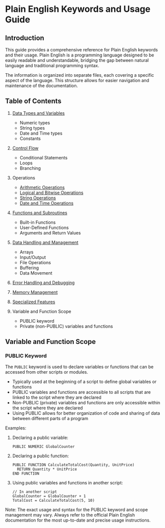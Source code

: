 # Plain English Keywords and Usage Guide

## Introduction

This guide provides a comprehensive reference for Plain English keywords and their usage. Plain English is a programming language designed to be easily readable and understandable, bridging the gap between natural language and traditional programming syntax.

The information is organized into separate files, each covering a specific aspect of the language. This structure allows for easier navigation and maintenance of the documentation.

## Table of Contents

1. [Data Types and Variables](DataTypes.md)
   - Numeric types
   - String types
   - Date and Time types
   - Constants

2. [Control Flow](ControlFlow.md)
   - Conditional Statements
   - Loops
   - Branching

3. Operations
   - [Arithmetic Operations](Operations/Arithmetic.md)
   - [Logical and Bitwise Operations](Operations/LogicalBitwise.md)
   - [String Operations](Operations/StringOperations.md)
   - [Date and Time Operations](Operations/DateTimeOperations.md)

4. [Functions and Subroutines](FunctionsSubroutines.md)
   - Built-in Functions
   - User-Defined Functions
   - Arguments and Return Values

5. [Data Handling and Management](DataHandling.md)
   - Arrays
   - Input/Output
   - File Operations
   - Buffering
   - Data Movement

6. [Error Handling and Debugging](ErrorHandling.md)

7. [Memory Management](MemoryManagement.md)

8. [Specialized Features](SpecializedFeatures.md)

9. Variable and Function Scope
   - PUBLIC keyword
   - Private (non-PUBLIC) variables and functions

## Variable and Function Scope

### PUBLIC Keyword

The `PUBLIC` keyword is used to declare variables or functions that can be accessed from other scripts or modules.

- Typically used at the beginning of a script to define global variables or functions
- PUBLIC variables and functions are accessible to all scripts that are linked to the script where they are declared
- Non-PUBLIC (private) variables and functions are only accessible within the script where they are declared
- Using PUBLIC allows for better organization of code and sharing of data between different parts of a program

Examples:

1. Declaring a public variable:
   ```plainenglish
   PUBLIC NUMERIC GlobalCounter
   ```

2. Declaring a public function:
   ```plainenglish
   PUBLIC FUNCTION CalculateTotalCost(Quantity, UnitPrice)
     RETURN Quantity * UnitPrice
   END FUNCTION
   ```

3. Using public variables and functions in another script:
   ```plainenglish
   // In another script
   GlobalCounter = GlobalCounter + 1
   TotalCost = CalculateTotalCost(5, 10)
   ```

Note: The exact usage and syntax for the PUBLIC keyword and scope management may vary. Always refer to the official Plain English documentation for the most up-to-date and precise usage instructions.
